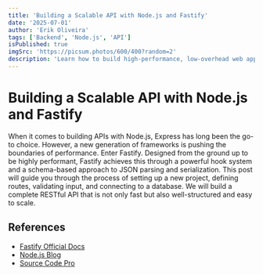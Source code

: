 ```yaml
---
title: 'Building a Scalable API with Node.js and Fastify'
date: '2025-07-01'
author: 'Erik Oliveira'
tags: ['Backend', 'Node.js', 'API']
isPublished: true
imgSrc: 'https://picsum.photos/600/400?random=2'
description: 'Learn how to build high-performance, low-overhead web applications and APIs using Fastify, a modern Node.js framework.'
---
```


# Building a Scalable API with Node.js and Fastify

When it comes to building APIs with Node.js, Express has long been the go-to choice. However, a new generation of frameworks is pushing the boundaries of performance. Enter Fastify. Designed from the ground up to be highly performant, Fastify achieves this through a powerful hook system and a schema-based approach to JSON parsing and serialization. This post will guide you through the process of setting up a new project, defining routes, validating input, and connecting to a database. We will build a complete RESTful API that is not only fast but also well-structured and easy to scale.

## References

- [Fastify Official Docs](https://www.fastify.io/docs/latest/)
- [Node.js Blog](https://nodejs.org/en/blog/)
- [Source Code Pro](https://fonts.google.com/specimen/Source+Code+Pro)
